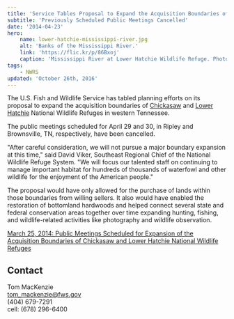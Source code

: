 ```yaml
---
title: 'Service Tables Proposal to Expand the Acquisition Boundaries of Chickasaw and Lower Hatchie National Wildlife Refuges'
subtitle: 'Previously Scheduled Public Meetings Cancelled'
date: '2014-04-23'
hero:
    name: lower-hatchie-mississippi-river.jpg
    alt: 'Banks of the Mississippi River.'
    link: 'https://flic.kr/p/86Bxoj'
    caption: 'Mississippi River at Lower Hatchie Wildlife Refuge. Photo by <a href=\"https://www.flickr.com/photos/rwklose/\" target=\"_blank\">Roland Klose</a> <a href=\"https://creativecommons.org/licenses/by-nd/2.0/\" target=\"_blank\">CC BY-ND 2.0</a>.'
tags:
    - NWRS
updated: 'October 26th, 2016'
---
```


The U.S. Fish and Wildlife Service has tabled planning efforts on its proposal to expand the acquisition boundaries of [Chickasaw](http://www.fws.gov/chickasaw/) and [Lower Hatchie](http://www.fws.gov/lowerhatchie/) National Wildlife Refuges in western Tennessee.

The public meetings scheduled for April 29 and 30, in Ripley and Brownsville, TN, respectively, have been cancelled.

"After careful consideration, we will not pursue a major boundary expansion at this time," said David Viker, Southeast Regional Chief of the National Wildlife Refuge System. "We will focus our talented staff on continuing to manage important habitat for hundreds of thousands of waterfowl and other wildlife for the enjoyment of the American people."

The proposal would have only allowed for the purchase of lands within those boundaries from willing sellers. It also would have enabled the restoration of bottomland hardwoods and helped connect several state and federal conservation areas together over time expanding hunting, fishing, and wildlife-related activities like photography and wildlife observation.

[March 25, 2014: Public Meetings Scheduled for Expansion of the Acquisition Boundaries of Chickasaw and Lower Hatchie National Wildlife Refuges](http://www.fws.gov/southeast/news/2014/024.html)

## Contact

Tom MacKenzie  
[tom_mackenzie@fws.gov](mailto:tom_mackenzie@fws.gov)  
(404) 679-7291  
cell: (678) 296-6400
